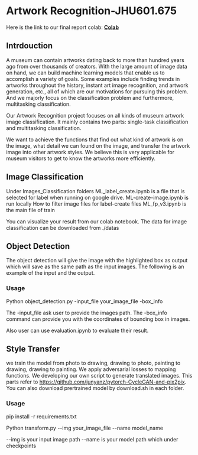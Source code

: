 # Artwork Recognition-JHU601.675


Here is the link to our final report colab:
**[Colab](https://colab.research.google.com/drive/1aiCmiGC7pgI-zHdeYGDP-HsO1pCe2c57)**

## Intrdouction
A museum can contain artworks dating back to more than hundred years ago from over thousands of creators. With the large amount of image data on hand, we can build machine learning models that enable us to accomplish a variety of goals. Some examples include finding trends in artworks throughout the history, instant art image recognition, and artwork generation, etc., all of which are our motivations for pursuing this problem. And we majorly focus on the classification problem and furthermore, multitasking classification.

Our Artwork Recognition project focuses on all kinds of museum artwork image classification. It mainly contains two parts: single-task classification and multitasking classification.

We want to achieve the functions that find out what kind of artwork is on the image, what detail we can found on the image, and transfer the artwork image into other artwork styles. We believe this is very applicable for museum visitors to get to know the artworks more efficiently.

## Image Classification
Under Images_Classification folders
ML_label_create.ipynb is a file that is selected for label when running on google drive.
ML-create-image.ipynb is run locally How to filter image files for label-create files
ML_fp_v3.ipynb is the main file of train

You can visualize your result from our colab notebook. The data for image classification can be downloaded from ./datas

## Object Detection
The object detection will give the image with the highlighted box as output which will save as the same path as the input images. The following is an example of the input and the output. 

### Usage
Python object_detection.py -input_file your_image_file -box_info

The -input_file ask user to provide the images path.
The -box_info command can provide you with the coordinates of bounding box in images.

Also user can use evaluation.ipynb to evaluate their result. 

## Style Transfer
we train the model from photo to drawing, drawing to photo, painting to drawing, drawing to painting. We apply adversarial losses to mapping functions. We developing our own script to generate translated images. This parts refer to https://github.com/junyanz/pytorch-CycleGAN-and-pix2pix. You can also download prertrained model by download.sh in each folder.

### Usage
pip install -r requirements.txt

Python transform.py --img your_image_file --name model_name

--img is your input image path
--name is your model path which under checkpoints
